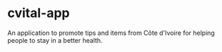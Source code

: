 # cvital-app
An application to promote tips and items from Côte d'Ivoire for helping people to stay in a better health.

